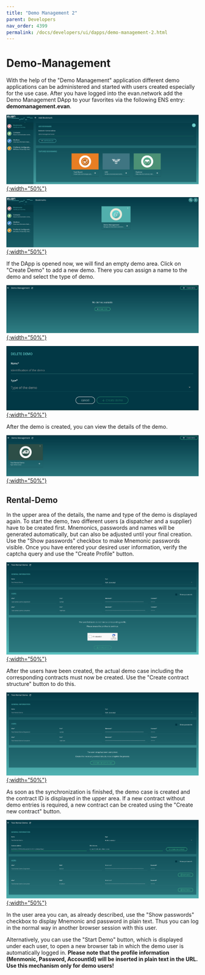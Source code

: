 ```yaml
---
title: "Demo Management 2"
parent: Developers
nav_order: 4399
permalink: /docs/developers/ui/dapps/demo-management-2.html
---
```


# Demo-Management

With the help of the "Demo Management" application different demo applications can be administered and started with users created especially for the use case. After you have logged into the evan.network add the Demo Management DApp to your favorites via the following ENS entry: **demomanagement.evan**.

[![ens-address](/docs/4000_developers/4300_ui/4390_dapps/img/demo-management-ens-address.png){:width="50%"}](/docs/4000_developers/4300_ui/4390_dapps/img/demo-management-ens-address.png)

[![favorites](/docs/4000_developers/4300_ui/4390_dapps/img/demo-management-favorites.png){:width="50%"}](/docs/4000_developers/4300_ui/4390_dapps/img/demo-management-favorites.png)

If the DApp is opened now, we will find an empty demo area. Click on "Create Demo" to add a new demo. There you can assign a name to the demo and select the type of demo.

[![empty](/docs/4000_developers/4300_ui/4390_dapps/img/demo-management-empty.png){:width="50%"}](/docs/4000_developers/4300_ui/4390_dapps/img/demo-management-empty.png)

[![create-demo](/docs/4000_developers/4300_ui/4390_dapps/img/demo-management-create-demo.png){:width="50%"}](/docs/4000_developers/4300_ui/4390_dapps/img/demo-management-create-demo.png)

After the demo is created, you can view the details of the demo.

[![overview](/docs/4000_developers/4300_ui/4390_dapps/img/demo-management-overview.png){:width="50%"}](/docs/4000_developers/4300_ui/4390_dapps/img/demo-management-overview.png)


## Rental-Demo

In the upper area of the details, the name and type of the demo is displayed again. To start the demo, two different users (a dispatcher and a supplier) have to be created first. Mnemonics, passwords and names will be generated automatically, but can also be adjusted until your final creation. Use the "Show passwords" checkbox to make Mnemonic passwords visible. Once you have entered your desired user information, verify the captcha query and use the "Create Profile" button.

[![users-create](/docs/4000_developers/4300_ui/4390_dapps/img/demo-management-rental-users-create.png){:width="50%"}](/docs/4000_developers/4300_ui/4390_dapps/img/demo-management-rental-users-create.png)

After the users have been created, the actual demo case including the corresponding contracts must now be created. Use the "Create contract structure" button to do this.

[![create-contracts](/docs/4000_developers/4300_ui/4390_dapps/img/demo-management-rental-create-contracts.png){:width="50%"}](/docs/4000_developers/4300_ui/4390_dapps/img/demo-management-rental-create-contracts.png)

As soon as the synchronization is finished, the demo case is created and the contract ID is displayed in the upper area. If a new contract without demo entries is required, a new contract can be created using the "Create new contract" button.

[![finished](/docs/4000_developers/4300_ui/4390_dapps/img/demo-management-rental-finished.png){:width="50%"}](/docs/4000_developers/4300_ui/4390_dapps/img/demo-management-rental-finished.png)

In the user area you can, as already described, use the "Show passwords" checkbox to display Mnemonic and password in plain text. Thus you can log in the normal way in another browser session with this user.

Alternatively, you can use the "Start Demo" button, which is displayed under each user, to open a new browser tab in which the demo user is automatically logged in. **Please note that the profile information (Menmonic, Password, AccountId) will be inserted in plain text in the URL. Use this mechanism only for demo users!**
